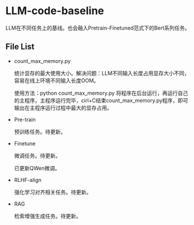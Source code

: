 # LLM-code-baseline
LLM在不同任务上的基线。也会融入Pretrain-Finetuned范式下的Bert系列任务。

## File List

- count_max_memory.py

  统计显存的最大使用大小。解决问题：LLM不同输入长度占用显存大小不同，容易在线上环境不同输入长度OOM。

  使用方法：python count_max_memory.py 将程序在后台运行，再运行自己的主程序，主程序运行完毕，cirl+C结束count_max_memory.py程序，即可输出在主程序运行过程中最大的显存占用。

- Pre-train

  预训练任务。待更新。

- Finetune

  微调任务。待更新。

  已更新QWen微调。

- RLHF-align

  强化学习对齐相关任务。待更新。

- RAG

  检索增强生成任务。待更新。
